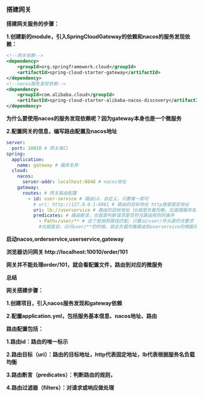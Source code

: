 ### 搭建网关

**搭建网关服务的步骤：**

**1.创建新的module，引入SpringCloudGateway的依赖和nacos的服务发现依赖：**



```xml
<!--网关依赖-->
<dependency>
	<groupId>org.springframework.cloud</groupId>
	<artifactId>spring-cloud-starter-gateway</artifactId>
</dependency>
<!--nacos服务发现依赖-->
<dependency>
	<groupId>com.alibaba.cloud</groupId>
	<artifactId>spring-cloud-starter-alibaba-nacos-discovery</artifactId>
</dependency>
```



**为什么要使用nacos的服务发现依赖呢？因为gateway本身也是一个微服务**



**2.配置网关的信息，编写路由配置及nacos地址**

```yaml
server:
  port: 10010 # 网关端口
spring:
  application:
    name: gateway # 服务名称
  cloud:
    nacos:
      server-addr: localhost:8848 # nacos地址
    gateway:
      routes: # 网关路由配置
        - id: user-service # 路由id，自定义，只要唯一即可
          # uri: http://127.0.0.1:8081 # 路由的目标地址 http就是固定地址
          uri: lb://userservice # 路由的目标地址 lb就是负载均衡，后面跟服务名称
          predicates: # 路由断言，也就是判断请求是否符合路由规则的条件
            - Path=/user/** # 这个是按照路径匹配，只要以/user/开头就符合要求
            #也就是说，访问user/**的时候，就会负载均衡路由到userservice的微服务
```





**启动nacos,orderservice,userservice,gateway**

**浏览器访问网关   http://localhost:10010/order/101**

**网关并不能处理order/101，就会看配置文件，路由到对应的微服务**



**总结**

**网关搭建步骤：**

**1.创建项目，引入nacos服务发现和gateway依赖**

**2.配置application.yml，包括服务基本信息、nacos地址、路由**

**路由配置包括：**

**1.路由id：路由的唯一标示**

**2.路由目标（uri）：路由的目标地址，http代表固定地址，lb代表根据服务名负载均衡**

**3.路由断言（predicates）：判断路由的规则，**

**4.路由过滤器（filters）：对请求或响应做处理**